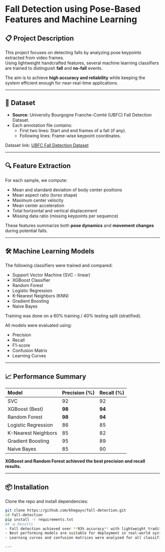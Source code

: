 # Fall Detection using Pose-Based Features and Machine Learning

## 📋 Project Description
This project focuses on detecting falls by analyzing pose keypoints extracted from video frames.  
Using lightweight handcrafted features, several machine learning classifiers are trained to distinguish **fall** and **no-fall** events.

The aim is to achieve **high accuracy and reliability** while keeping the system efficient enough for near-real-time applications.

---

## 📂 Dataset
- **Source**: University Bourgogne Franche-Comté (UBFC) Fall Detection Dataset.
- Each annotation file contains:
  - First two lines: Start and end frames of a fall (if any).
  - Following lines: Frame-wise keypoint coordinates.

Dataset link: [UBFC Fall Detection Dataset](https://search-data.ubfc.fr/FR-13002091000019-2024-04-09_Fall-Detection-Dataset.html)

---

## 🔍 Feature Extraction
For each sample, we compute:
- Mean and standard deviation of body center positions
- Mean aspect ratio (torso shape)
- Maximum center velocity
- Mean center acceleration
- Total horizontal and vertical displacement
- Missing data ratio (missing keypoints per sequence)

These features summarize both **pose dynamics** and **movement changes** during potential falls.

---

## 🛠️ Machine Learning Models
The following classifiers were trained and compared:
- Support Vector Machine (SVC - linear)
- XGBoost Classifier
- Random Forest
- Logistic Regression
- K-Nearest Neighbors (KNN)
- Gradient Boosting
- Naive Bayes

Training was done on a 60% training / 40% testing split (stratified).

All models were evaluated using:
- Precision
- Recall
- F1-score
- Confusion Matrix
- Learning Curves

---

## 📈 Performance Summary

| Model | Precision (%) | Recall (%) |
|:------|:--------------|:-----------|
| SVC | 92 | 92 |
| XGBoost (Best) | **98** | **94** |
| Random Forest | **98** | **94** |
| Logistic Regression | 86 | 85 |
| K-Nearest Neighbors | 85 | 82 |
| Gradient Boosting | 95 | 89 |
| Naive Bayes | 85 | 90 |

**XGBoost and Random Forest achieved the best precision and recall results.**

---

## 📦 Installation

Clone the repo and install dependencies:

```bash
git clone https://github.com/khegayv/fall-detection.git
cd fall-detection
pip install -r requirements.txt
## 📊 Results
- Fall detection achieved over **93% accuracy** with lightweight traditional ML models.
- Best performing models are suitable for deployment in real-world systems.
- Learning curves and confusion matrices were analyzed for all classifiers.

---
